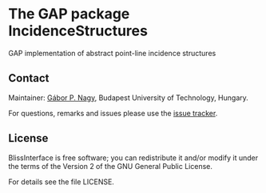 # The GAP package IncidenceStructures

GAP implementation of abstract point-line incidence structures

## Contact

Maintainer: [Gábor P. Nagy](https://algebra.math.bme.hu/nagy-gabor), Budapest University of Technology, Hungary.

For questions, remarks and issues please use the [issue tracker](https://github.com/nagygp/BlissInterface/issues).

## License

BlissInterface is free software; you can redistribute it and/or modify it under
the terms of the Version 2 of the GNU General Public License.

For details see the file LICENSE.
